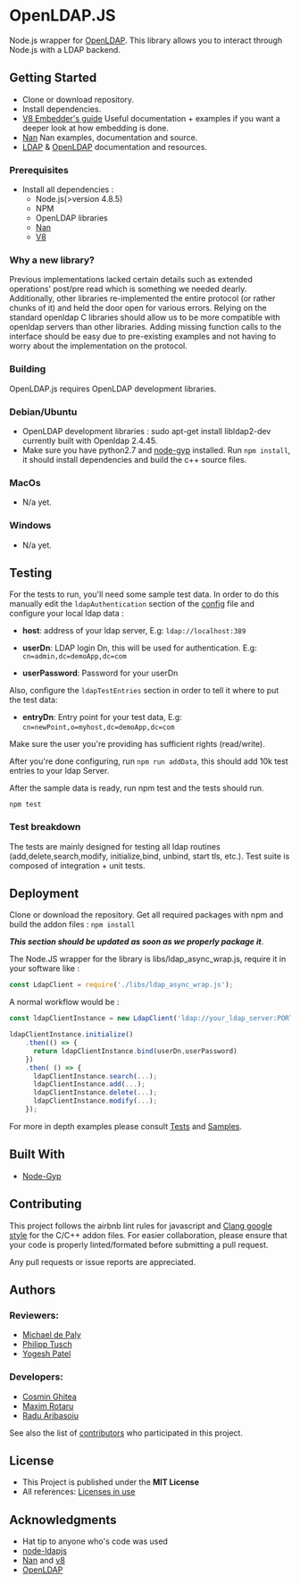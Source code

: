 # OpenLDAP.JS

Node.js wrapper for [OpenLDAP](https://github.com/openldap/openldap).
This library allows you to interact through Node.js with a LDAP backend.

## Getting Started

* Clone or download repository.
* Install dependencies.
* [V8 Embedder's guide](https://github.com/v8/v8/wiki/Embedder's-Guide) Useful documentation + examples if you want a deeper look at how    embedding is done.
* [Nan](https://github.com/nodejs/nan) Nan examples, documentation and source.
* [LDAP](https://www.ldap.com) & [OpenLDAP](http://www.openldap.org/) documentation and resources.


### Prerequisites

* Install all dependencies :
  * Node.js(>version 4.8.5)
  * NPM
  * OpenLDAP libraries
  * [Nan](https://github.com/nodejs/nan)
  * [V8](https://github.com/v8/v8)

### Why a new library?
Previous implementations lacked certain details such as extended operations' post/pre read which is something we needed dearly.
Additionally, other libraries re-implemented the entire protocol (or rather chunks of it) and held the door open for various errors.
Relying on the standard openldap C libraries should allow us to be more compatible with openldap servers than other libraries.
Adding missing function calls to the interface should be easy due to pre-existing examples and not having to worry about the implementation on the protocol.

### Building

OpenLDAP.js requires OpenLDAP development libraries.

### Debian/Ubuntu

* OpenLDAP development libraries : sudo apt-get install libldap2-dev
  currently built with Openldap 2.4.45.
*  Make sure you have python2.7 and [node-gyp](https://www.npmjs.com/package/node-gyp) installed. Run `npm install`, it should install dependencies and build the c++ source files.



### MacOs
* N/a yet.

### Windows
* N/a yet.




## Testing

For the tests to run, you'll need some sample test data. In order to do this manually edit the `ldapAuthentication` section of the [config](./test/config.json) file and configure your local ldap data :

 * __host__: address of your ldap server, E.g: `ldap://localhost:389`

 * __userDn__: LDAP login Dn, this will be used for authentication. E.g: `cn=admin,dc=demoApp,dc=com`

 * __userPassword__: Password for your userDn
 
 Also, configure the `ldapTestEntries` section in order to tell it where to put the test data:

* __entryDn__: Entry point for your test data, E.g: `cn=newPoint,o=myhost,dc=demoApp,dc=com`

 Make sure the user you're providing has sufficient rights (read/write).

 After you're done configuring, run  `npm run addData`, this should add 10k test entries to your ldap Server.

After the sample data is ready, run npm test and the tests should run.

``` npm test ```

### Test breakdown

The tests are mainly designed for testing all ldap routines (add,delete,search,modify, initialize,bind, unbind, start tls, etc.).
Test suite is composed of integration + unit tests.

## Deployment


Clone or download the repository.
Get all required packages with npm and build the addon files :
  `npm install `


**_This section should be updated as soon as we properly package it_**.

The Node.JS wrapper for the library is libs/ldap_async_wrap.js, require it in your software like :
```javascript
const LdapClient = require('./libs/ldap_async_wrap.js');
```

A normal workflow would be :
```javascript
const ldapClientInstance = new LdapClient('ldap://your_ldap_server:PORT');

ldapClientInstance.initialize()
    .then(() => {
      return ldapClientInstance.bind(userDn,userPassword)
    })
    .then( () => {
      ldapClientInstance.search(...);
      ldapClientInstance.add(...);
      ldapClientInstance.delete(...);
      ldapClientInstance.modify(...);
    });
```

For more in depth examples please consult [Tests](./test) and [Samples](./sample).

## Built With

* [Node-Gyp](https://github.com/nodejs/node-gyp)

## Contributing
 This project follows  the airbnb lint rules for javascript and [Clang google style](https://clang.llvm.org/docs/ClangFormatStyleOptions.html) for the C/C++ addon files. For easier collaboration, please ensure that your code is properly linted/formated before submitting a pull request.

 Any pull requests or issue reports are appreciated.


## Authors

 ### Reviewers:
  - [Michael de Paly](https://github.com/mdepaly)
  - [Philipp Tusch](https://github.com/ptusch)
  - [Yogesh Patel](https://github.com/pately)


 ### Developers:
  - [Cosmin Ghitea](https://github.com/cosminghitea)
  - [Maxim Rotaru](https://github.com/MaximRotaru)
  - [Radu Aribasoiu](https://github.com/Radu94)


See also the list of [contributors](https://github.com/hufsm/openldapjs/graphs/contributors) who participated in this project.

## License

- This Project is published under the **MIT License**
- All references: [Licenses in use](LICENSE.md)

## Acknowledgments

* Hat tip to anyone who's code was used
* [node-ldapjs](https://github.com/mcavage/node-ldapjs)
* [Nan](https://github.com/nodejs/nan) and [v8](https://github.com/v8/v8)
* [OpenLDAP](https://github.com/openldap/openldap)


